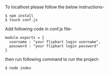 To localhost please follow the below instructions-
```
$ npm install
$ touch conf.js
```
Add following code in conf.js file-
```
module.exports = {
  username : "your flipkart login username",
  password : "your flipkart login password"
}
```
then run following command to run the project-
```
$ node index
```
